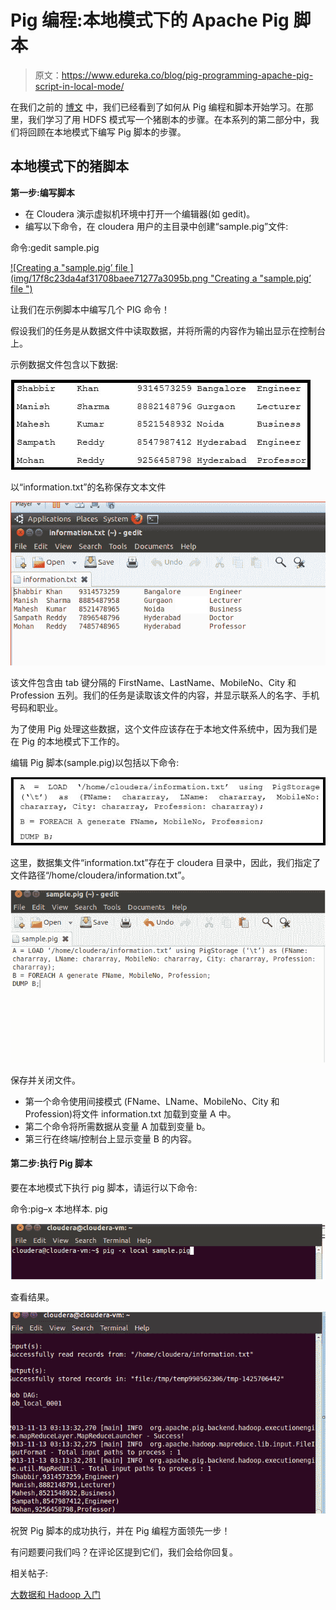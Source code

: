 # Pig 编程:本地模式下的 Apache Pig 脚本

> 原文：<https://www.edureka.co/blog/pig-programming-apache-pig-script-in-local-mode/>

在我们之前的 [博文](https://www.edureka.co/blog/pig-programming-create-your-first-apache-pig-script/) 中，我们已经看到了如何从 Pig 编程和脚本开始学习。在那里，我们学习了用 HDFS 模式写一个猪剧本的步骤。在本系列的第二部分中，我们将回顾在本地模式下编写 Pig 脚本的步骤。

## **本地模式下的猪脚本**

**第一步:编写脚本**

*   在 Cloudera 演示虚拟机环境中打开一个编辑器(如 gedit)。
*   编写以下命令，在 cloudera 用户的主目录中创建“sample.pig”文件:

命令:gedit sample.pig

[![Creating a "sample.pig’ file ](img/17f8c23da4af31708baee71277a3095b.png "Creating a "sample.pig’ file ")](https://www.edureka.co/blog/pig-programming-apache-pig-script-in-local-mode/)

让我们在示例脚本中编写几个 PIG 命令！

假设我们的任务是从数据文件中读取数据，并将所需的内容作为输出显示在控制台上。

示例数据文件包含以下数据:

[![Sample Data file of Pig script](img/790c456c6dd89963949114c7de8ccf63.png "Sample Data file of Pig script")](https://www.edureka.co/blog/pig-programming-apache-pig-script-in-local-mode/)

以“information.txt”的名称保存文本文件

[![Text file in Apache Pig](img/629417f7f4cb1494d0631b1010e068c8.png "Text file in Apache Pig")](https://www.edureka.co/blog/pig-programming-apache-pig-script-in-local-mode/)

该文件包含由 tab 键分隔的 FirstName、LastName、MobileNo、City 和 Profession 五列。我们的任务是读取该文件的内容，并显示联系人的名字、手机号码和职业。

为了使用 Pig 处理这些数据，这个文件应该存在于本地文件系统中，因为我们是在 Pig 的本地模式下工作的。

编辑 Pig 脚本(sample.pig)以包括以下命令:

[![Commands in Pig script](img/67d66d371b92abcff42cb6d93e676ce9.png "Commands in Pig script")](https://www.edureka.co/blog/pig-programming-apache-pig-script-in-local-mode/)

这里，数据集文件“information.txt”存在于 cloudera 目录中，因此，我们指定了文件路径“/home/cloudera/information.txt”。

[![Commands in Pig script](img/5a0cb980f1bbc2c1cb7c967447904044.png "Commands in Pig script")](https://www.edureka.co/blog/pig-programming-apache-pig-script-in-local-mode/)

保存并关闭文件。

*   第一个命令使用间接模式 (FName、LName、MobileNo、City 和 Profession)将文件 information.txt 加载到变量 A 中。
*   第二个命令将所需数据从变量 A 加载到变量 b。
*   第三行在终端/控制台上显示变量 B 的内容。

#### **第二步:执行 Pig 脚本**

要在本地模式下执行 pig 脚本，请运行以下命令:

命令:pig–x 本地样本. pig

[![local sample pig command](img/52e71a5f030264564895cb94d7bf044c.png "local sample pig command")](https://www.edureka.co/blog/pig-programming-apache-pig-script-in-local-mode/)

查看结果。

[![Apache Pig script in local mode](img/2c677bc3fb44d494fc05c8b776712190.png "Apache Pig script in local mode")](https://www.edureka.co/blog/pig-programming-apache-pig-script-in-local-mode/)

祝贺 Pig 脚本的成功执行，并在 Pig 编程方面领先一步！

有问题要问我们吗？在评论区提到它们，我们会给你回复。

相关帖子:

[大数据和 Hadoop 入门](https://www.edureka.co/big-data-and-hadoop)